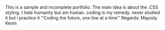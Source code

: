 This is a sample and incomplete portfolio.
The main idea is about the .CSS styling.
I hate humanity but am human.
coding is my remedy.
never studied it but i practice it
''Coding the future, one line at a time''
Regards:
Mayody Kevin
